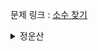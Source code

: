 문제 링크 : [소수 찾기](https://programmers.co.kr/learn/courses/30/lessons/42839)

<details>
<summary>정운산</summary>
<div markdown=“1”>

```python
from itertools import permutations

def solution(numbers):
    numbers= list(numbers)
    answer = []
    for i in range(1, len(numbers)+1):
        answer += permutations(numbers, i)
    an = []
    for i in numbers:
        an.append(int(i))
    for i in answer:
        an.append(int("".join(i)))
    an = set(an)
    n = []
    for i in an:
        b = 0
        if i == 1 or i == 0:
            b = 1
        for j in range(2, int(i** 0.5)+1):
            if i%j == 0:
                b = 1
        if b == 0:
            n.append(i)
    return len(n)
```
  
</div>
</details>

